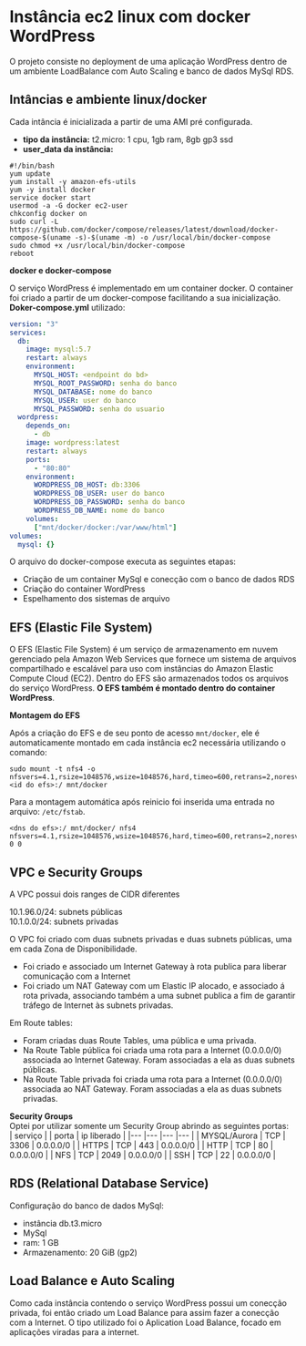 # Instância ec2 linux com docker WordPress

  O projeto consiste no deployment de uma aplicação WordPress dentro de um ambiente LoadBalance com Auto Scaling e banco de dados MySql RDS.
  
## Intâncias e ambiente linux/docker
Cada intância é inicializada a partir de uma AMI pré configurada.
- **tipo da instância:** t2.micro: 1 cpu, 1gb ram, 8gb gp3 ssd
- **user_data da instância:**
```shell
#!/bin/bash
yum update
yum install -y amazon-efs-utils
yum -y install docker
service docker start
usermod -a -G docker ec2-user
chkconfig docker on
sudo curl -L https://github.com/docker/compose/releases/latest/download/docker-compose-$(uname -s)-$(uname -m) -o /usr/local/bin/docker-compose
sudo chmod +x /usr/local/bin/docker-compose
reboot
```
**docker e docker-compose**

O serviço WordPress é implementado em um container docker. O container foi criado a partir de um docker-compose facilitando a sua inicialização.
**Doker-compose.yml** utilizado: 

```yaml
version: "3"
services:
  db:
    image: mysql:5.7
    restart: always
    environment:
      MYSQL_HOST: <endpoint do bd>
      MYSQL_ROOT_PASSWORD: senha do banco
      MYSQL_DATABASE: nome do banco
      MYSQL_USER: user do banco
      MYSQL_PASSWORD: senha do usuario
  wordpress:
    depends_on:
      - db
    image: wordpress:latest
    restart: always
    ports:
      - "80:80"
    environment:
      WORDPRESS_DB_HOST: db:3306
      WORDPRESS_DB_USER: user do banco
      WORDPRESS_DB_PASSWORD: senha do banco
      WORDPRESS_DB_NAME: nome do banco
    volumes:
      ["mnt/docker/docker:/var/www/html"]
volumes:
  mysql: {}
```

O arquivo do docker-compose executa as seguintes etapas:

- Criação de um container MySql e conecção com o banco de dados RDS
- Criação do container WordPress
- Espelhamento dos sistemas de arquivo

## EFS (Elastic File System)
O EFS (Elastic File System) é um serviço de armazenamento em nuvem gerenciado pela Amazon Web Services que fornece um sistema de arquivos compartilhado e escalável para uso com instâncias do Amazon Elastic Compute Cloud (EC2). Dentro do EFS são armazenados todos os arquivos do serviço WordPress. **O EFS também é montado dentro do container WordPress**.

**Montagem do EFS**

Após a criação do EFS e de seu ponto de acesso `mnt/docker`, ele é automaticamente montado em cada instância ec2 necessária utilizando o comando:

```shell
sudo mount -t nfs4 -o nfsvers=4.1,rsize=1048576,wsize=1048576,hard,timeo=600,retrans=2,noresvport <id do efs>:/ mnt/docker
```

Para a montagem automática após reinicio foi inserida uma entrada no arquivo: `/etc/fstab`.

```
<dns do efs>:/ mnt/docker/ nfs4 nfsvers=4.1,rsize=1048576,wsize=1048576,hard,timeo=600,retrans=2,noresvport 0 0
```


## VPC e Security Groups

A VPC possui dois ranges de CIDR diferentes  


10.1.96.0/24: subnets públicas  
10.1.0.0/24: subnets privadas


O VPC foi criado  com duas subnets privadas e duas subnets públicas, uma em cada Zona de Disponibilidade.  
- Foi criado e associado um Internet Gateway à rota publica para liberar comunicação com a Internet
- Foi criado um NAT Gateway com um Elastic IP alocado, e associado á rota privada, associando também a uma subnet publica a fim de garantir tráfego de Internet às subnets privadas.


Em Route tables:
- Foram criadas duas Route Tables, uma pública e uma privada.
- Na Route Table pública foi criada uma rota para a Internet (0.0.0.0/0) associada ao Internet Gateway. Foram associadas a ela as duas subnets públicas.
- Na Route Table privada foi criada uma rota para a Internet (0.0.0.0/0) associada ao NAT Gateway. Foram associadas a ela as duas subnets privadas.


**Security Groups**  
Optei por utilizar somente um Security Group abrindo as seguintes portas:  
| serviço |  | porta | ip liberado |
|--- |--- |--- |--- |
| MYSQL/Aurora | TCP | 3306 | 0.0.0.0/0 |
| HTTPS | TCP | 443 |	0.0.0.0/0 |
| HTTP | TCP | 80 | 0.0.0.0/0 |
| NFS | TCP | 2049 | 0.0.0.0/0 |
| SSH	| TCP	| 22 | 0.0.0.0/0 |

## RDS (Relational Database Service)

Configuração do banco de dados MySql:

- instância db.t3.micro
- MySql
- ram: 1 GB
- Armazenamento: 20 GiB (gp2)

## Load Balance e Auto Scaling

Como cada instância contendo o serviço WordPress possui um conecção privada, foi então criado um Load Balance para assim fazer a conecção com a Internet. O tipo utilizado foi o Aplication Load Balance, focado em aplicações viradas para a internet.






